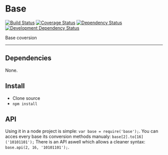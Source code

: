 # Base

[![Build Status](https://img.shields.io/travis/opensoars/base.svg?style=flat)](https://travis-ci.org/opensoars/base)
[![Coverage Status](https://img.shields.io/coveralls/opensoars/base.svg?style=flat)](https://coveralls.io/r/opensoars/base)
[![Dependency Status](https://david-dm.org/opensoars/base.svg?style=flat)](https://david-dm.org/opensoars/base)
[![Development Dependency Status](https://david-dm.org/opensoars/base/dev-status.svg?style=flat)](https://david-dm.org/opensoars/base#info=devDependencies&view=table)


Base coversion

---


## Dependencies
None.

## Install
* Clone source
* `npm install`


## API
Using it in a node project is simple: `var base = require('base');`. You can acces every base its conversion methods manualy: `base[2].to[16]('10101101');` There is an API aswell which allows a cleaner syntax: `base.api(2, 16, '10101101');`.